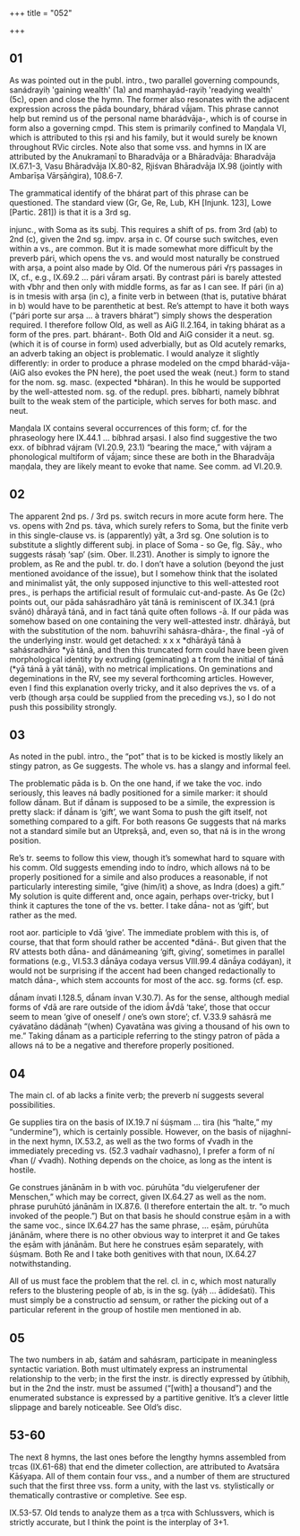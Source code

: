 +++
title = "052"

+++


## 01
As was pointed out in the publ. intro., two parallel governing compounds, sanádrayiḥ 'gaining wealth' (1a) and maṃhayád-rayiḥ 'readying wealth' (5c), open and close the hymn. The former also resonates with the adjacent expression across the pāda boundary, bhárad vā́jam. This phrase cannot help but remind us of the personal name bharádvāja-, which is of course in form also a governing cmpd. This stem is primarily confined to Maṇḍala VI, which is attributed to this ṛṣi and his family, but it would surely be known throughout RVic circles. Note also that some vss. and hymns in IX are attributed by the Anukramaṇī to Bharadvāja or a Bhāradvāja: Bharadvāja IX.67.1-3, Vasu Bhāradvāja IX.80-82, Ṛjiśvan Bhāradvāja IX.98 (jointly with Ambarīṣa Vārṣāṅgira), 108.6-7.

The grammatical identify of the bhárat part of this phrase can be questioned. The standard view (Gr, Ge, Re, Lub, KH [Injunk. 123], Lowe [Partic. 281]) is that it is a 3rd sg.

injunc., with Soma as its subj. This requires a shift of ps. from 3rd (ab) to 2nd (c), given the 2nd sg. impv. arṣa in c. Of course such switches, even within a vs., are common. But it is made somewhat more difficult by the preverb pári, which opens the vs. and would most naturally be construed with arṣa, a point also made by Old. Of the numerous pári √ṛṣ passages in IX, cf., e.g., IX.69.2 … pári vā́ram arṣati. By contrast pári is barely attested with √bhṛ and then only with middle forms, as far as I can see. If pári (in a) is in tmesis with arṣa (in c), a finite verb in between (that is, putative bhárat in b) would have to be parenthetic at best. Re’s attempt to have it both ways (“pári porte sur arṣa … à travers bhárat”) simply shows the desperation required. I therefore follow Old, as well as AiG II.2.164, in taking bhárat as a form of the pres. part. bhárant-. Both Old and AiG consider it a neut. sg. (which it is of course in form) used adverbially, but as Old acutely remarks, an adverb taking an object is problematic. I would analyze it slightly differently: in order to produce a phrase modeled on the cmpd bharád-vāja- (AiG also evokes the PN here), the poet used the weak (neut.) form to stand for the nom. sg. masc. (expected *bháran). In this he would be supported by the well-attested nom. sg. of the redupl. pres. bíbharti, namely bíbhrat built to the weak stem of the participle, which serves for both masc. and neut.

Maṇḍala IX contains several occurrences of this form; cf. for the phraseology here IX.44.1 … bíbhrad arṣasi. I also find suggestive the two exx. of bíbhrad vájram (VI.20.9, 23.1) “bearing the mace,” with vájram a phonological multiform of vā́jam; since these are both in the Bharadvāja maṇḍala, they are likely meant to evoke that name. See comm. ad VI.20.9.


## 02
The apparent 2nd ps. / 3rd ps. switch recurs in more acute form here. The vs. opens with 2nd ps. táva, which surely refers to Soma, but the finite verb in this single-clause vs. is (apparently) yā̛t, a 3rd sg. One solution is to substitute a slightly different subj. in place of Soma - so Ge, flg. Sāy., who suggests rásaḥ ‘sap’ (sim. Ober. II.231). Another is simply to ignore the problem, as Re and the publ. tr. do. I don’t have a solution (beyond the just mentioned avoidance of the issue), but I somehow think that the isolated and minimalist yāt, the only supposed injunctive to this well-attested root pres., is perhaps the artificial result of formulaic cut-and-paste. As Ge (2c) points out, our pāda sahásradhāro yāt tánā is reminiscent of IX.34.1 (prá svānó) dhā́rayā tánā, and in fact tánā quite often follows -ā. If our pāda was somehow based on one containing the very well-attested instr. dhāráyā, but with the substitution of the nom. bahuvrīhi sahásra-dhāra-, the final -yā of the underlying instr. would get detached: x x x *dhāráyā tánā à sahásradhāro *yā tánā, and then this truncated form could have been given morphological identity by extruding (geminating) a t from the initial of tánā (*yā tánā à yāt tánā), with no metrical implications. On geminations and degeminations in the RV, see my several forthcoming articles. However, even I find this explanation overly tricky, and it also deprives the vs. of a verb (though arṣa could be supplied from the preceding vs.), so I do not push this possibility strongly.


## 03
As noted in the publ. intro., the “pot” that is to be kicked is mostly likely an stingy patron, as Ge suggests. The whole vs. has a slangy and informal feel.

The problematic pāda is b. On the one hand, if we take the voc. indo seriously, this leaves ná badly positioned for a simile marker: it should follow dā́nam. But if dā́nam is supposed to be a simile, the expression is pretty slack: if dā́nam is ‘gift’, we want Soma to push the gift itself, not something compared to a gift. For both reasons Ge suggests that ná marks not a standard simile but an Utprekṣā, and, even so, that ná is in the wrong position.

Re’s tr. seems to follow this view, though it’s somewhat hard to square with his comm. Old suggests emending indo to índro, which allows ná to be properly positioned for a simile and also produces a reasonable, if not particularly interesting simile, “give (him/it) a shove, as Indra (does) a gift.” My solution is quite different and, once again, perhaps over-tricky, but I think it captures the tone of the vs. better. I take dā́na- not as ‘gift’, but rather as the med.

root aor. participle to √dā ‘give’. The immediate problem with this is, of course, that that form should rather be accented *dāná-. But given that the RV attests both dā́na- and dānámeaning ‘gift, giving’, sometimes in parallel formations (e.g., VI.53.3 dā́nāya codaya versus VIII.99.4 dānā́ya codáyan), it would not be surprising if the accent had been changed redactionally to match dā́na-, which stem accounts for most of the acc. sg. forms (cf. esp.

dā́nam ínvati I.128.5, dā́nam ínvan V.30.7). As for the sense, although medial forms of √dā are rare outside of the idiom ā́√dā ‘take’, those that occur seem to mean ‘give of oneself / one’s own store’; cf. V.33.9 sahásrā me cyávatāno dádānaḥ “(when) Cyavatāna was giving a thousand of his own to me.” Taking dā́nam as a participle referring to the stingy patron of pāda a allows ná to be a negative and therefore properly positioned.


## 04
The main cl. of ab lacks a finite verb; the preverb ní suggests several possibilities.

Ge supplies tira on the basis of IX.19.7 ní śúṣmam ... tira (his “halte,” my “undermine”), which is certainly possible. However, on the basis of nijaghní- in the next hymn, IX.53.2, as well as the two forms of √vadh in the immediately preceding vs. (52.3 vadhaír vadhasno), I prefer a form of ní √han (/ √vadh). Nothing depends on the choice, as long as the intent is hostile.

Ge construes jánānām in b with voc. púruhūta “du vielgerufener der Menschen,” which may be correct, given IX.64.27 as well as the nom. phrase puruhūtó jánānām in IX.87.6. (I therefore entertain the alt. tr. “o much invoked of the people.”) But on that basis he should construe eṣām in a with the same voc., since IX.64.27 has the same phrase, … eṣām, púruhūta jánānām, where there is no other obvious way to interpret it and Ge takes the eṣām with jánānām. But here he construes eṣām separately, with śúṣmam. Both Re and I take both genitives with that noun, IX.64.27 notwithstanding.

All of us must face the problem that the rel. cl. in c, which most naturally refers to the blustering people of ab, is in the sg. (yáḥ … ādídeśati). This must simply be a constructio ad sensum, or rather the picking out of a particular referent in the group of hostile men mentioned in ab.


## 05
The two numbers in ab, śatám and sahásram, participate in meaningless syntactic variation. Both must ultimately express an instrumental relationship to the verb; in the first the instr. is directly expressed by ūtíbhiḥ, but in the 2nd the instr. must be assumed (“[with] a thousand”) and the enumerated substance is expressed by a partitive genitive. It’s a clever little slippage and barely noticeable. See Old’s disc.


## 53-60
The next 8 hymns, the last ones before the lengthy hymns assembled from tṛcas (IX.61-68) that end the dimeter collection, are attributed to Avatsāra Kāśyapa. All of them contain four vss., and a number of them are structured such that the first three vss. form a unity, with the last vs. stylistically or thematically contrastive or completive. See esp.

IX.53-57. Old tends to analyze them as a tṛca with Schlussvers, which is strictly accurate, but I think the point is the interplay of 3+1.
